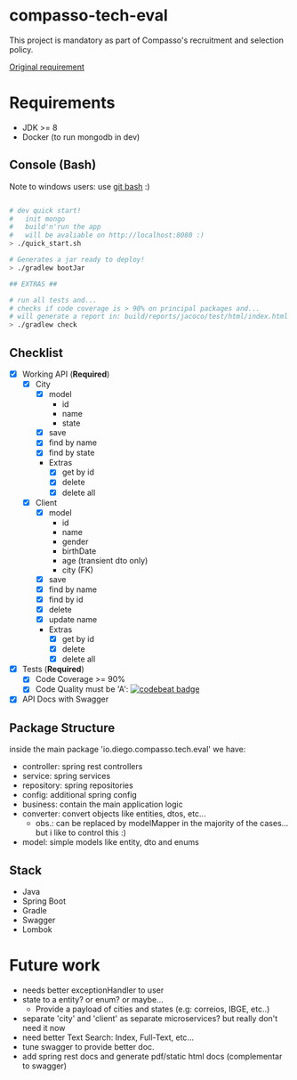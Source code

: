 # compasso-tech-eval

This project is mandatory as part of Compasso's recruitment and selection policy.

[Original requirement](./MISSION.md)

# Requirements
 - JDK >= 8
 - Docker (to run mongodb in dev)

## Console (Bash)

Note to windows users: use [git bash](https://gitforwindows.org/) :)

```bash

# dev quick start!
#   init mongo
#   build'n'run the app
#   will be avaliable on http://localhost:8080 :)
> ./quick_start.sh

# Generates a jar ready to deploy!
> ./gradlew bootJar

## EXTRAS ##

# run all tests and...
# checks if code coverage is > 90% on principal packages and...
# will generate a report in: build/reports/jacoco/test/html/index.html
> ./gradlew check

```
## Checklist

- [x] Working API (**Required**)
    - [x] City
        - [x] model
            - id
            - name
            - state
        - [x] save
        - [x] find by name
        - [x] find by state
        - Extras
            - [x] get by id
            - [x] delete
            - [x] delete all
    - [x] Client
        - [x] model
            - id
            - name
            - gender
            - birthDate
            - age (transient dto only)
            - city (FK)
        - [x] save
        - [x] find by name
        - [x] find by id
        - [x] delete
        - [x] update name
        - Extras
            - [x] get by id
            - [x] delete
            - [x] delete all
- [x] Tests (**Required**)
    - [x] Code Coverage >= 90%
    - [x] Code Quality must be 'A': [![codebeat badge](https://codebeat.co/badges/d3ae9ec4-5f2e-4508-b4a4-fb4856aa440b)](https://codebeat.co/a/diego-rocha-2/projects/github-com-diego-rocha-compasso-tech-eval-master)
- [x] API Docs with Swagger

## Package Structure

inside the main package 'io.diego.compasso.tech.eval' we have:
- controller: spring rest controllers
- service: spring services
- repository: spring repositories
- config: additional spring config
- business: contain the main application logic
- converter: convert objects like entities, dtos, etc...
    - obs.: can be replaced by modelMapper in the majority of the cases...
    but i like to control this :)
- model: simple models like entity, dto and enums

## Stack
 - Java
 - Spring Boot
 - Gradle
 - Swagger
 - Lombok
 
# Future work
 - needs better exceptionHandler to user
 - state to a entity? or enum? or maybe...
    - Provide a payload of cities and states (e.g: correios, IBGE, etc..)
 - separate 'city' and 'client' as separate microservices? but really don't need it now
 - need better Text Search: Index, Full-Text, etc...
 - tune swagger to provide better doc.
 - add spring rest docs and generate pdf/static html docs (complementar to swagger)